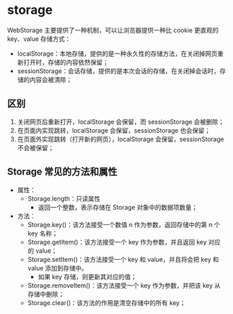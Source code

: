 # storage

WebStorage 主要提供了一种机制，可以让浏览器提供一种比 cookie 更直观的 key、value 存储方式：

- localStorage：本地存储，提供的是一种永久性的存储方法，在关闭掉网页重新打开时，存储的内容依然保留；
- sessionStorage：会话存储，提供的是本次会话的存储，在关闭掉会话时，存储的内容会被清除；

## 区别

1. 关闭网页后重新打开，localStorage 会保留，而 sessionStorage 会被删除；
2. 在页面内实现跳转，localStorage 会保留，sessionStorage 也会保留；
3. 在页面外实现跳转（打开新的网页），localStorage 会保留，sessionStorage 不会被保留；

## Storage 常见的方法和属性

- 属性：
  - Storage.length：只读属性
    - 返回一个整数，表示存储在 Storage 对象中的数据项数量；
- 方法：
  - Storage.key()：该方法接受一个数值 n 作为参数，返回存储中的第 n 个 key 名称；
  - Storage.getItem()：该方法接受一个 key 作为参数，并且返回 key 对应的 value；
  - Storage.setItem()：该方法接受一个 key 和 value，并且将会把 key 和 value 添加到存储中。
    - 如果 key 存储，则更新其对应的值；
  - Storage.removeItem()：该方法接受一个 key 作为参数，并把该 key 从存储中删除；
  - Storage.clear()：该方法的作用是清空存储中的所有 key；
